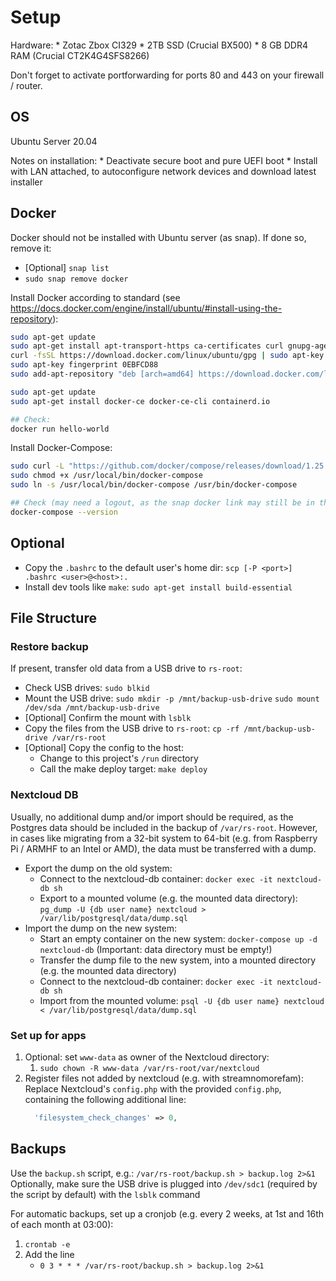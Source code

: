 # Setup

Hardware:
    * Zotac Zbox CI329
    * 2TB SSD (Crucial BX500)
    * 8 GB DDR4 RAM (Crucial CT2K4G4SFS8266)

Don't forget to activate portforwarding for ports 80 and 443 on your firewall / router.

## OS

Ubuntu Server 20.04

Notes on installation:
    * Deactivate secure boot and pure UEFI boot
    * Install with LAN attached, to autoconfigure network devices and download latest installer

## Docker

Docker should not be installed with Ubuntu server (as snap). If done so, remove it:
* [Optional] `snap list`
* `sudo snap remove docker`

Install Docker according to standard (see https://docs.docker.com/engine/install/ubuntu/#install-using-the-repository):
```bash
sudo apt-get update
sudo apt-get install apt-transport-https ca-certificates curl gnupg-agent software-properties-common
curl -fsSL https://download.docker.com/linux/ubuntu/gpg | sudo apt-key add -
sudo apt-key fingerprint 0EBFCD88
sudo add-apt-repository "deb [arch=amd64] https://download.docker.com/linux/ubuntu $(lsb_release -cs) stable"

sudo apt-get update
sudo apt-get install docker-ce docker-ce-cli containerd.io

## Check:
docker run hello-world
```

Install Docker-Compose:
```bash
sudo curl -L "https://github.com/docker/compose/releases/download/1.25.5/docker-compose-$(uname -s)-$(uname -m)" -o /usr/local/bin/docker-compose
sudo chmod +x /usr/local/bin/docker-compose
sudo ln -s /usr/local/bin/docker-compose /usr/bin/docker-compose

## Check (may need a logout, as the snap docker link may still be in the session):
docker-compose --version
```

## Optional

* Copy the `.bashrc` to the default user's home dir: `scp [-P <port>] .bashrc <user>@<host>:.`
* Install dev tools like `make`: `sudo apt-get install build-essential`

## File Structure

### Restore backup

If present, transfer old data from a USB drive to `rs-root`:
* Check USB drives: `sudo blkid`
* Mount the USB drive:
    `sudo mkdir -p /mnt/backup-usb-drive`
    `sudo mount /dev/sda /mnt/backup-usb-drive`
* [Optional] Confirm the mount with `lsblk`
* Copy the files from the USB drive to `rs-root`: `cp -rf /mnt/backup-usb-drive /var/rs-root`
* [Optional] Copy the config to the host:
  * Change to this project's `/run` directory
  * Call the make deploy target: `make deploy`

### Nextcloud DB

Usually, no additional dump and/or import should be required, as the Postgres data should be included in the backup of `/var/rs-root`. However, in cases like migrating from a 32-bit system to 64-bit (e.g. from Raspberry Pi / ARMHF to an Intel or AMD), the data must be transferred with a dump.

* Export the dump on the old system:
  * Connect to the nextcloud-db container: `docker exec -it nextcloud-db sh`
  * Export to a mounted volume (e.g. the mounted data directory): `pg_dump -U {db user name} nextcloud > /var/lib/postgresql/data/dump.sql`
* Import the dump on the new system:
  * Start an empty container on the new system: `docker-compose up -d nextcloud-db` (Important: data directory must be empty!)
  * Transfer the dump file to the new system, into a mounted directory (e.g. the mounted data directory)
  * Connect to the nextcloud-db container: `docker exec -it nextcloud-db sh`
  * Import from the mounted volume: `psql -U {db user name} nextcloud < /var/lib/postgresql/data/dump.sql`


### Set up for apps

1. Optional: set `www-data` as owner of the Nextcloud directory:
   1. `sudo chown -R www-data /var/rs-root/var/nextcloud`
3. Register files not added by nextcloud (e.g. with streamnomorefam): Replace Nextcloud's `config.php` with the provided `config.php`, containing the following additional line:
    ```php
      'filesystem_check_changes' => 0,
    ```


## Backups

Use the `backup.sh` script, e.g.:
`/var/rs-root/backup.sh > backup.log 2>&1`
Optionally, make sure the USB drive is plugged into `/dev/sdc1` (required by the script by default) with the `lsblk` command


For automatic backups, set up a cronjob (e.g. every 2 weeks, at 1st and 16th of each month at 03:00):
1. `crontab -e`
2. Add the line
   * `0 3 * * * /var/rs-root/backup.sh > backup.log 2>&1`